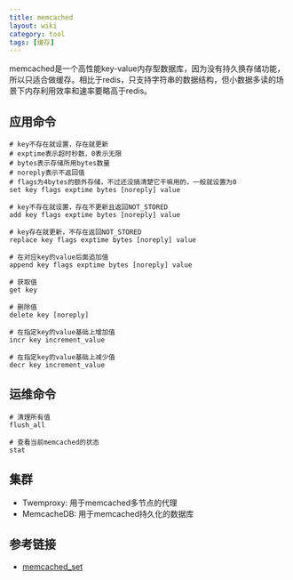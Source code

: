 ```yaml
---
title: memcached
layout: wiki
category: tool
tags: [缓存]
---
```


memcached是一个高性能key-value内存型数据库，因为没有持久换存储功能，所以只适合做缓存。相比于redis，只支持字符串的数据结构，但小数据多读的场景下内存利用效率和速率要略高于redis。

## 应用命令

```
# key不存在就设置，存在就更新
# exptime表示超时秒数，0表示无限
# bytes表示存储所用bytes数量
# noreply表示不返回值
# flags为4bytes的额外存储，不过还没搞清楚它干嘛用的，一般就设置为0
set key flags exptime bytes [noreply] value 

# key不存在就设置，存在不更新且返回NOT_STORED
add key flags exptime bytes [noreply] value

# key存在就更新，不存在返回NOT_STORED
replace key flags exptime bytes [noreply] value

# 在对应key的value后面追加值
append key flags exptime bytes [noreply] value

# 获取值
get key

# 删除值
delete key [noreply]

# 在指定key的value基础上增加值
incr key increment_value

# 在指定key的value基础上减少值
decr key increment_value
```

## 运维命令

```
# 清理所有值
flush_all

# 查看当前memcached的状态
stat
```


## 集群

* Twemproxy: 用于memcached多节点的代理
* MemcacheDB: 用于memcached持久化的数据库

## 参考链接

* [memcached_set](http://docs.libmemcached.org/memcached_set.html)